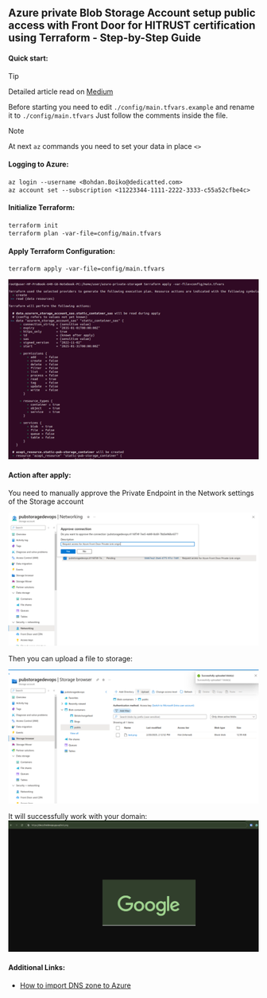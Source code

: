 ## Azure private Blob Storage Account setup public access with Front Door for HITRUST certification using Terraform - Step-by-Step Guide

#### Quick start:
> [!TIP]  
>Detailed article read on [Medium](Set_link_here)

Before starting you need to edit `./config/main.tfvars.example` and rename it to `./config/main.tfvars` Just follow the comments inside the file.


> [!NOTE]  
> At next `az` commands you need to set your data in place `<>`

#### Logging to Azure:

```
az login --username <Bohdan.Boiko@dedicatted.com>
az account set --subscription <11223344-1111-2222-3333-c55a52cfbe4c>
```

#### Initialize Terraform:

```
terraform init
terraform plan -var-file=config/main.tfvars
```


#### Apply Terraform Configuration:

```
terraform apply -var-file=config/main.tfvars
```
![image](./images/tf_apply.png)

#### Action after apply:
You need to manually approve the Private Endpoint in the Network settings of the Storage account

![image](./images/approve_private_endpoint.png)

Then you can upload a file to storage: 

![image](./images/upload_file.png)

It will successfully work with your domain:
![image](./images/result.png)

#### Additional Links:

- [How to import DNS zone to Azure](https://learn.microsoft.com/en-us/azure/dns/dns-delegate-domain-azure-dns)